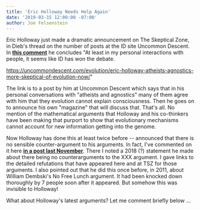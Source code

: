 ```yaml
---
title: 'Eric Holloway Needs Help Again'
date: '2019-03-15 12:00:00 -07:00'
author: Joe Felsenstein
--- 
```


Eric Holloway just made a dramatic announcement on The Skeptical Zone, in Dieb's thread on the number of posts at the ID site Uncommon Descent.  In <a href="http://theskepticalzone.com/wp/posts-at-uncommon-descent/comment-page-1/#comment-248050"><strong>this comment</strong></a> he concludes
"At least in my personal interactions with people, it seems like ID has won the debate.

https://uncommondescent.com/evolution/eric-holloway-atheists-agnostics-more-skeptical-of-evolution-now/"

The link is to a post by him at Uncommon Descent which says that in his personal conversations with "atheists and agnostics" many of them agree with him that they evolution cannot explain consciousness.  Then he goes on to announce his own "magazine" that will discuss that.  That's all.  No mention of the mathematical arguments that Holloway and his co-thinkers have been making that purport to show that evolutionary mechanisms cannot account for new information getting into the genome.

Now Holloway has done this at least twice before -- announced that there is no sensible counter-argument to his arguments.  In fact, I've commented on it here <a href="https://pandasthumb.org/archives/2018/11/Eric-Holloway-needs-our-help.html"><strong>in a post last November</strong></a>.  There I noted a 2018 (?) statement he made about there being no counterarguments to the XXX argument.  I gave links to the detailed refutations that have appeared here and at TSZ for those arguments.  I also pointed out that he did this once before, in 2011, about William Dembski's No Free Lunch argument.  It had been knocked down thoroughly by 7 people soon after it appeared.  But somehow this was invisible to Holloway!

What about Holloway's latest arguments?  Let me comment briefly below ...

<!--more-->
